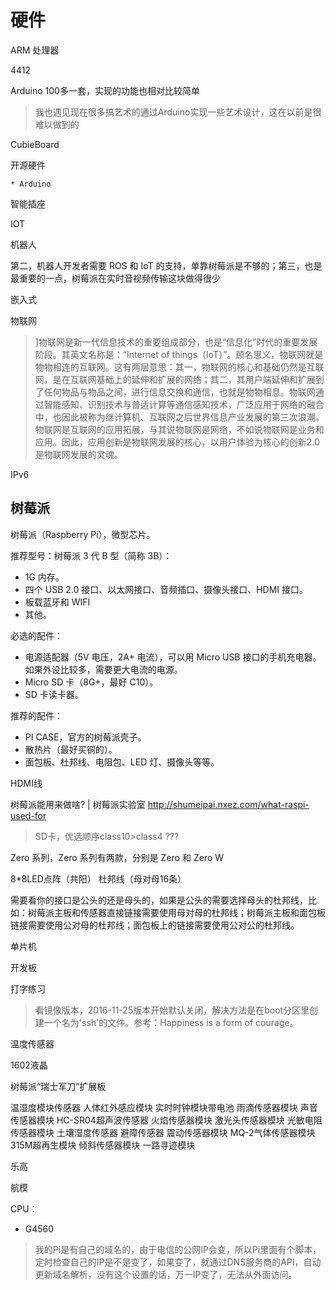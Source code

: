 # 硬件

ARM 处理器


4412

Arduino 100多一套，实现的功能也相对比较简单

> 我也遇见现在很多搞艺术的通过Arduino实现一些艺术设计，这在以前是很难以做到的

CubieBoard

开源硬件

	* Arduino


智能插座

IOT

机器人

第二，机器人开发者需要 ROS 和 IoT 的支持，单靠树莓派是不够的；第三，也是最重要的一点，树莓派在实时音视频传输这块做得很少

嵌入式



物联网


> ]物联网是新一代信息技术的重要组成部分，也是“信息化”时代的重要发展阶段。其英文名称是：“Internet of things（IoT）”。顾名思义，物联网就是物物相连的互联网。这有两层意思：其一，物联网的核心和基础仍然是互联网，是在互联网基础上的延伸和扩展的网络；其二，其用户端延伸和扩展到了任何物品与物品之间，进行信息交换和通信，也就是物物相息。物联网通过智能感知、识别技术与普适计算等通信感知技术，广泛应用于网络的融合中，也因此被称为继计算机、互联网之后世界信息产业发展的第三次浪潮。物联网是互联网的应用拓展，与其说物联网是网络，不如说物联网是业务和应用。因此，应用创新是物联网发展的核心，以用户体验为核心的创新2.0是物联网发展的灵魂。

IPv6




## 树莓派

树莓派（Raspberry Pi），微型芯片。

推荐型号：树莓派 3 代 B 型（简称 3B）：

* 1G 内存。
* 四个 USB 2.0 接口、以太网接口、音频插口、摄像头接口、HDMI 接口。
* 板载蓝牙和 WIFI
* 其他。

必选的配件：

* 电源适配器（5V 电压，2A+ 电流），可以用 Micro USB 接口的手机充电器。如果外设比较多，需要更大电流的电源。
* Micro SD 卡（8G+，最好 C10）。
* SD 卡读卡器。

推荐的配件：

* PI CASE，官方的树莓派壳子。
* 散热片（最好买铜的）。
* 面包板、杜邦线、电阻包、LED 灯、摄像头等等。

HDMI线

树莓派能用来做啥? | 树莓派实验室
http://shumeipai.nxez.com/what-raspi-used-for

> SD卡，优选顺序class10>class4 ???

Zero 系列，Zero 系列有两款，分别是 Zero 和 Zero W

8*8LED点阵（共阳）
杜邦线（母对母16条）

需要看你的接口是公头的还是母头的，如果是公头的需要选择母头的杜邦线，比如：树莓派主板和传感器直接链接需要使用母对母的杜邦线；树莓派主板和面包板链接需要使用公对母的杜邦线；面包板上的链接需要使用公对公的杜邦线。


单片机

开发板

打字练习

> 看镜像版本，2016-11-25版本开始默认关闭，解决方法是在boot分区里创建一个名为'ssh'的文件。参考：Happiness is a form of courage。





温度传感器

1602液晶

树莓派“瑞士军刀”扩展板



温湿度模块传感器
人体红外感应模块
实时时钟模块带电池
雨滴传感器模块
声音传感器模块
HC-SR04超声波传感器
火焰传感器模块
激光头传感器模块
光敏电阻传感器模块
土壤湿度传感器
避障传感器
震动传感器模块
MQ-2气体传感器模块
315M超再生模块
倾斜传感器模块
一路寻迹模块

乐高

航模

CPU：

* G4560


> 我的Pi是有自己的域名的，由于电信的公网IP会变，所以Pi里面有个脚本，定时检查自己的IP是不是变了，如果变了，就通过DNS服务商的API，自动更新域名解析，没有这个设置的话，万一IP变了，无法从外面访问。